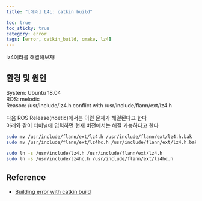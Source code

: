 ```yaml
---
title: "[에러] L4L: catkin build"

toc: true
toc_sticky: true
category: error
tags: [error, catkin_build, cmake, lz4]
---
```


lz4에러를 해결해보자!

## 환경 및 원인

System: Ubuntu 18.04 <br/>
ROS: melodic <br/>
Reason: /usr/include/lz4.h conflict with /usr/include/flann/ext/lz4.h <br/>

다음 ROS Release(noetic)에서는 이런 문제가 해결된다고 한다<br/>
아래와 같이 터미널에 입력하면 현재 버전에서는 해결 가능하다고 한다 <br/>

~~~bash
sudo mv /usr/include/flann/ext/lz4.h /usr/include/flann/ext/lz4.h.bak
sudo mv /usr/include/flann/ext/lz4hc.h /usr/include/flann/ext/lz4.h.bak

sudo ln -s /usr/include/lz4.h /usr/include/flann/ext/lz4.h
sudo ln -s /usr/include/lz4hc.h /usr/include/flann/ext/lz4hc.h
~~~




## Reference
* [Building error with catkin build](https://github.com/ethz-asl/lidar_align/issues/16)